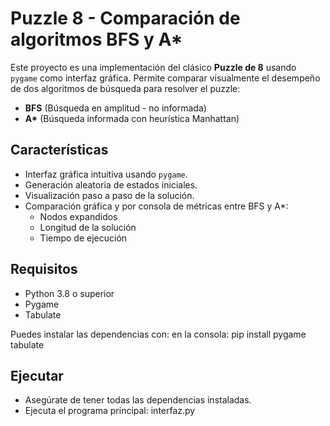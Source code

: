 # Puzzle 8 - Comparación de algoritmos BFS y A*

Este proyecto es una implementación del clásico **Puzzle de 8** usando `pygame` como interfaz gráfica. Permite comparar visualmente el desempeño de dos algoritmos de búsqueda para resolver el puzzle:

- **BFS** (Búsqueda en amplitud - no informada)
- **A\*** (Búsqueda informada con heurística Manhattan)

## Características

- Interfaz gráfica intuitiva usando `pygame`.
- Generación aleatoria de estados iniciales.
- Visualización paso a paso de la solución.
- Comparación gráfica y por consola de métricas entre BFS y A*:
  - Nodos expandidos
  - Longitud de la solución
  - Tiempo de ejecución

## Requisitos

- Python 3.8 o superior
- Pygame
- Tabulate

Puedes instalar las dependencias con:
en la consola:
pip install pygame tabulate

## Ejecutar

- Asegúrate de tener todas las dependencias instaladas.
- Ejecuta el programa principal: interfaz.py

